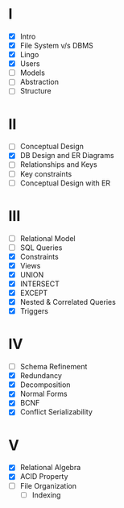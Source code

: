 # I
- [x] Intro
- [x] File System v/s DBMS
- [x] Lingo
- [x] Users
- [ ] Models
- [ ] Abstraction
- [ ] Structure

# II
- [ ] Conceptual Design
- [x] DB Design and ER Diagrams
- [ ] Relationships and Keys
- [ ] Key constraints
- [ ] Conceptual Design with ER

# III
- [ ] Relational Model
- [ ] SQL Queries
- [x] Constraints
- [x] Views
- [x] UNION
- [x] INTERSECT
- [x] EXCEPT
- [x] Nested & Correlated Queries
- [x] Triggers

# IV
- [ ] Schema Refinement
- [x] Redundancy
- [x] Decomposition
- [x] Normal Forms
- [x] BCNF
- [x] Conflict Serializability

# V
- [x] Relational Algebra
- [x] ACID Property
- [ ] File Organization
	- [ ] Indexing